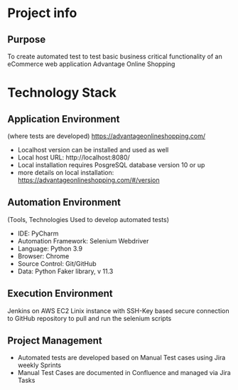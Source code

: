 # Project info

## Purpose

To create automated test to test basic business critical functionality of an eCommerce web application Advantage Online Shopping

# Technology Stack

## Application Environment

(where tests are developed) https://advantageonlineshopping.com/

- Localhost version can be installed and used as well 
- Local host URL: http://localhost:8080/
- Local installation requires PosgreSQL database version 10 or up 
- more details on local installation: https://advantageonlineshopping.com/#/version

## Automation Environment

(Tools, Technologies Used to develop automated tests)

- IDE: PyCharm 
- Automation Framework: Selenium Webdriver 
- Language: Python 3.9 
- Browser: Chrome 
- Source Control: Git/GitHub 
- Data: Python Faker library, v 11.3

## Execution Environment

Jenkins on AWS EC2 Linix instance with SSH-Key based secure connection to GitHub repository to pull and run the selenium scripts

## Project Management

- Automated tests are developed based on Manual Test cases using Jira weekly Sprints 
- Manual Test Cases are documented in Confluence and managed via Jira Tasks
